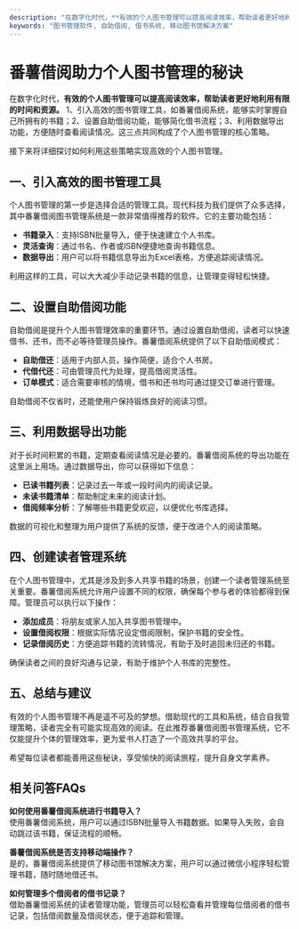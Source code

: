 ```yaml
---
description: "在数字化时代，**有效的个人图书管理可以提高阅读效率，帮助读者更好地利用有限的时间和资源。** 1、引入高效的图书管理工具，如番薯借阅系统，能够实时掌握自己所拥有的书籍；2、设置自助借阅功能，能够简化借书流程；3、利用数据导出功能，方便随时查看阅读情况。这三点共同构成了个人图书管理的核心策略。"
keywords: "图书管理软件, 自助借阅, 借书系统, 移动图书馆解决方案"
---
```

# 番薯借阅助力个人图书管理的秘诀

在数字化时代，**有效的个人图书管理可以提高阅读效率，帮助读者更好地利用有限的时间和资源。** 1、引入高效的图书管理工具，如番薯借阅系统，能够实时掌握自己所拥有的书籍；2、设置自助借阅功能，能够简化借书流程；3、利用数据导出功能，方便随时查看阅读情况。这三点共同构成了个人图书管理的核心策略。

接下来将详细探讨如何利用这些策略实现高效的个人图书管理。

## 一、引入高效的图书管理工具

个人图书管理的第一步是选择合适的管理工具。现代科技为我们提供了众多选择，其中番薯借阅图书管理系统是一款非常值得推荐的软件。它的主要功能包括：

- **书籍录入**：支持ISBN批量导入，便于快速建立个人书库。
- **灵活查询**：通过书名、作者或ISBN便捷地查询书籍信息。
- **数据导出**：用户可以将书籍信息导出为Excel表格，方便追踪阅读情况。

利用这样的工具，可以大大减少手动记录书籍的信息，让管理变得轻松快捷。

## 二、设置自助借阅功能

自助借阅是提升个人图书管理效率的重要环节。通过设置自助借阅，读者可以快速借书、还书，而不必等待管理员操作。番薯借阅系统提供了以下自助借阅模式：

- **自助借还**：适用于内部人员，操作简便，适合个人书房。
- **代借代还**：可由管理员代为处理，提高借阅灵活性。
- **订单模式**：适合需要审核的情境，借书和还书均可通过提交订单进行管理。

自助借阅不仅省时，还能使用户保持锻炼良好的阅读习惯。

## 三、利用数据导出功能

对于长时间积累的书籍，定期查看阅读情况是必要的。番薯借阅系统的导出功能在这里派上用场。通过数据导出，你可以获得如下信息：

- **已读书籍列表**：记录过去一年或一段时间内的阅读记录。
- **未读书籍清单**：帮助制定未来的阅读计划。
- **借阅频率分析**：了解哪些书籍更受欢迎，以便优化书库选择。

数据的可视化和整理为用户提供了系统的反馈，便于改进个人的阅读策略。

## 四、创建读者管理系统

在个人图书管理中，尤其是涉及到多人共享书籍的场景，创建一个读者管理系统至关重要。番薯借阅系统允许用户设置不同的权限，确保每个参与者的体验都得到保障。管理员可以执行以下操作：

- **添加成员**：将朋友或家人加入共享图书管理中。
- **设置借阅权限**：根据实际情况设定借阅限制，保护书籍的安全性。
- **记录借阅历史**：方便追踪书籍的流转情况，有助于及时追回未归还的书籍。

确保读者之间的良好沟通与记录，有助于维护个人书库的完整性。

## 五、总结与建议

有效的个人图书管理不再是遥不可及的梦想。借助现代的工具和系统，结合自我管理策略，读者完全有可能实现高效的阅读。在此推荐番薯借阅图书管理系统，它不仅能提升个体的管理效率，更为爱书人打造了一个高效共享的平台。

希望每位读者都能善用这些秘诀，享受愉快的阅读旅程，提升自身文学素养。

## 相关问答FAQs

**如何使用番薯借阅系统进行书籍导入？**  
使用番薯借阅系统，用户可以通过ISBN批量导入书籍数据。如果导入失败，会自动跳过该书籍，保证流程的顺畅。

**番薯借阅系统是否支持移动端操作？**  
是的，番薯借阅系统提供了移动图书馆解决方案，用户可以通过微信小程序轻松管理书籍，随时随地借还书。

**如何管理多个借阅者的借书记录？**  
借助番薯借阅系统的读者管理功能，管理员可以轻松查看并管理每位借阅者的借书记录，包括借阅数量及借阅状态，便于追踪和管理。
